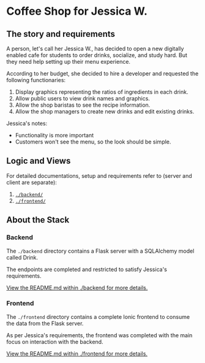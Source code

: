 # Coffee Shop for Jessica W.

## The story and requirements

A person, let's call her Jessica W., has decided to open a new digitally enabled cafe for students to order drinks, socialize, and study hard. 
But they need help setting up their menu experience.

According to her budget, she decided to hire a developer and requested the following functionaries:

1) Display graphics representing the ratios of ingredients in each drink.
2) Allow public users to view drink names and graphics.
3) Allow the shop baristas to see the recipe information.
4) Allow the shop managers to create new drinks and edit existing drinks.

Jessica's notes:
- Functionality is more important
- Customers won't see the menu, so the look should be simple.

## Logic and Views
For detailed documentations, setup and requirements refer to (server and client are separate):

1. [`./backend/`](./backend/)
2. [`./frontend/`](./frontend/)

## About the Stack

### Backend

The `./backend` directory contains a  Flask server with a SQLAlchemy model called Drink. 

The endpoints are completed and restricted to satisfy Jessica's requirements.

[View the README.md within ./backend for more details.](./backend/README.md)

### Frontend

The `./frontend` directory contains a complete Ionic frontend to consume the data from the Flask server. 

As per Jessica's requirements, the frontend was completed with the main focus on interaction with the backend.

[View the README.md within ./frontend for more details.](./frontend/README.md)
